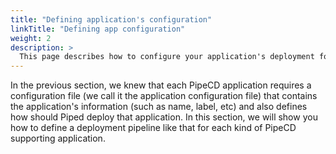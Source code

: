 ```yaml
---
title: "Defining application's configuration"
linkTitle: "Defining app configuration"
weight: 2
description: >
  This page describes how to configure your application's deployment for each application kind.
---
```


In the previous section, we knew that each PipeCD application requires a configuration file (we call it the application configuration file) that contains the application's information (such as name, label, etc) and also defines how should Piped deploy that application. In this section, we will show you how to define a deployment pipeline like that for each kind of PipeCD supporting application.
